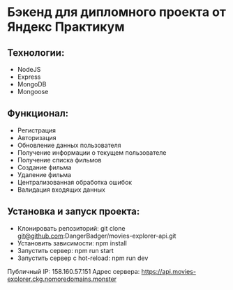 # Бэкенд для дипломного проекта от Яндекс Практикум

## Технологии:
- NodeJS
- Express
- MongoDB
- Mongoose

## Функционал:
- Регистрация
- Авторизация
- Обновление данных пользователя
- Получение информации о текущем пользователе
- Получение списка фильмов
- Создание фильма
- Удаление фильма
- Централизованная обработка ошибок
- Валидация входящих данных

## Установка и запуск проекта:
- Клонировать репозиторий: git clone git@github.com:DangerBadger/movies-explorer-api.git
- Установить зависимости: npm install
- Запустить сервер: npm run start
- Запустить сервер с hot-reload: npm run dev

Публичный IP: 158.160.57.151
Адрес сервера: https://api.movies-explorer.ckg.nomoredomains.monster
